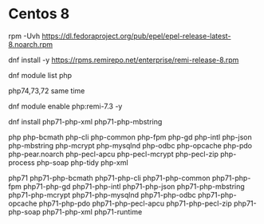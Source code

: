 Centos 8
===============

rpm -Uvh https://dl.fedoraproject.org/pub/epel/epel-release-latest-8.noarch.rpm


dnf install -y https://rpms.remirepo.net/enterprise/remi-release-8.rpm

dnf module list php


php74,73,72 same time

dnf module enable php:remi-7.3 -y


dnf install  php71-php-xml php71-php-mbstring


php
php-bcmath
php-cli
php-common
php-fpm
php-gd
php-intl
php-json
php-mbstring
php-mcrypt
php-mysqlnd
php-odbc
php-opcache
php-pdo
php-pear.noarch
php-pecl-apcu
php-pecl-mcrypt
php-pecl-zip
php-process
php-soap
php-tidy
php-xml

php71
php71-php-bcmath
php71-php-cli
php71-php-common
php71-php-fpm
php71-php-gd
php71-php-intl
php71-php-json
php71-php-mbstring
php71-php-mcrypt
php71-php-mysqlnd
php71-php-odbc
php71-php-opcache
php71-php-pdo
php71-php-pecl-apcu
php71-php-pecl-zip
php71-php-soap
php71-php-xml
php71-runtime

